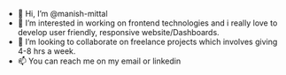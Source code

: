 - 👋 Hi, I’m @manish-mittal
- 👀 I’m interested in working on frontend technologies and i really love to develop user friendly, responsive website/Dashboards.
- 💞️ I’m looking to collaborate on freelance projects which involves giving 4-8 hrs a week.
- 📫 You can reach me on my email or linkedin

<!---
manish-mittal/manish-mittal is a ✨ special ✨ repository because its `README.md` (this file) appears on your GitHub profile.
You can click the Preview link to take a look at your changes.
--->
